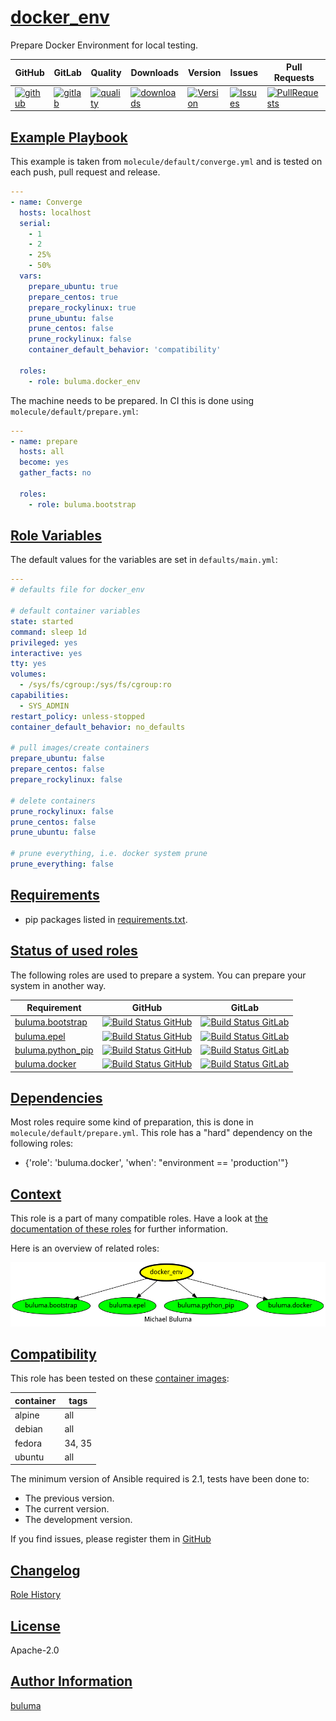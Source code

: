 # [docker_env](#docker_env)

Prepare Docker Environment for local testing.

|GitHub|GitLab|Quality|Downloads|Version|Issues|Pull Requests|
|------|------|-------|---------|-------|------|-------------|
|[![github](https://github.com/buluma/ansible-role-docker_env/workflows/Ansible%20Molecule/badge.svg)](https://github.com/buluma/ansible-role-docker_env/actions)|[![gitlab](https://gitlab.com/buluma/ansible-role-docker_env/badges/master/pipeline.svg)](https://gitlab.com/buluma/ansible-role-docker_env)|[![quality](https://img.shields.io/ansible/quality/60003)](https://galaxy.ansible.com/buluma/docker_env)|[![downloads](https://img.shields.io/ansible/role/d/60003)](https://galaxy.ansible.com/buluma/docker_env)|[![Version](https://img.shields.io/github/release/buluma/ansible-role-docker_env.svg)](https://github.com/buluma/ansible-role-docker_env/releases/)|[![Issues](https://img.shields.io/github/issues/buluma/ansible-role-docker_env.svg)](https://github.com/buluma/ansible-role-docker_env/issues/)|[![PullRequests](https://img.shields.io/github/issues-pr-closed-raw/buluma/ansible-role-docker_env.svg)](https://github.com/buluma/ansible-role-docker_env/pulls/)|

## [Example Playbook](#example-playbook)

This example is taken from `molecule/default/converge.yml` and is tested on each push, pull request and release.
```yaml
---
- name: Converge
  hosts: localhost
  serial:
    - 1
    - 2
    - 25%
    - 50%
  vars:
    prepare_ubuntu: true
    prepare_centos: true
    prepare_rockylinux: true
    prune_ubuntu: false
    prune_centos: false
    prune_rockylinux: false
    container_default_behavior: 'compatibility'

  roles:
    - role: buluma.docker_env
```

The machine needs to be prepared. In CI this is done using `molecule/default/prepare.yml`:
```yaml
---
- name: prepare
  hosts: all
  become: yes
  gather_facts: no

  roles:
    - role: buluma.bootstrap
```


## [Role Variables](#role-variables)

The default values for the variables are set in `defaults/main.yml`:
```yaml
---
# defaults file for docker_env

# default container variables
state: started
command: sleep 1d
privileged: yes
interactive: yes
tty: yes
volumes:
  - /sys/fs/cgroup:/sys/fs/cgroup:ro
capabilities:
  - SYS_ADMIN
restart_policy: unless-stopped
container_default_behavior: no_defaults

# pull images/create containers
prepare_ubuntu: false
prepare_centos: false
prepare_rockylinux: false

# delete containers
prune_rockylinux: false
prune_centos: false
prune_ubuntu: false

# prune everything, i.e. docker system prune
prune_everything: false
```

## [Requirements](#requirements)

- pip packages listed in [requirements.txt](https://github.com/buluma/ansible-role-docker_env/blob/main/requirements.txt).

## [Status of used roles](#status-of-requirements)

The following roles are used to prepare a system. You can prepare your system in another way.

| Requirement | GitHub | GitLab |
|-------------|--------|--------|
|[buluma.bootstrap](https://galaxy.ansible.com/buluma/bootstrap)|[![Build Status GitHub](https://github.com/buluma/ansible-role-bootstrap/workflows/Ansible%20Molecule/badge.svg)](https://github.com/buluma/ansible-role-bootstrap/actions)|[![Build Status GitLab ](https://gitlab.com/buluma/ansible-role-bootstrap/badges/master/pipeline.svg)](https://gitlab.com/buluma/ansible-role-bootstrap)|
|[buluma.epel](https://galaxy.ansible.com/buluma/epel)|[![Build Status GitHub](https://github.com/buluma/ansible-role-epel/workflows/Ansible%20Molecule/badge.svg)](https://github.com/buluma/ansible-role-epel/actions)|[![Build Status GitLab ](https://gitlab.com/buluma/ansible-role-epel/badges/main/pipeline.svg)](https://gitlab.com/buluma/ansible-role-epel)|
|[buluma.python_pip](https://galaxy.ansible.com/buluma/python_pip)|[![Build Status GitHub](https://github.com/buluma/ansible-role-python_pip/workflows/Ansible%20Molecule/badge.svg)](https://github.com/buluma/ansible-role-python_pip/actions)|[![Build Status GitLab ](https://gitlab.com/buluma/ansible-role-python_pip/badges/main/pipeline.svg)](https://gitlab.com/buluma/ansible-role-python_pip)|
|[buluma.docker](https://galaxy.ansible.com/buluma/docker)|[![Build Status GitHub](https://github.com/buluma/ansible-role-docker/workflows/Ansible%20Molecule/badge.svg)](https://github.com/buluma/ansible-role-docker/actions)|[![Build Status GitLab ](https://gitlab.com/buluma/ansible-role-docker/badges/master/pipeline.svg)](https://gitlab.com/buluma/ansible-role-docker)|

## [Dependencies](#dependencies)

Most roles require some kind of preparation, this is done in `molecule/default/prepare.yml`. This role has a "hard" dependency on the following roles:

- {'role': 'buluma.docker', 'when': "environment == 'production'"}
## [Context](#context)

This role is a part of many compatible roles. Have a look at [the documentation of these roles](https://buluma.github.io/) for further information.

Here is an overview of related roles:

![dependencies](https://raw.githubusercontent.com/buluma/ansible-role-docker_env/png/requirements.png "Dependencies")

## [Compatibility](#compatibility)

This role has been tested on these [container images](https://hub.docker.com/u/buluma):

|container|tags|
|---------|----|
|alpine|all|
|debian|all|
|fedora|34, 35|
|ubuntu|all|

The minimum version of Ansible required is 2.1, tests have been done to:

- The previous version.
- The current version.
- The development version.



If you find issues, please register them in [GitHub](https://github.com/buluma/ansible-role-docker_env/issues)

## [Changelog](#changelog)

[Role History](https://github.com/buluma/ansible-role-docker_env/blob/master/CHANGELOG.md)

## [License](#license)

Apache-2.0

## [Author Information](#author-information)

[buluma](https://buluma.github.io/)
